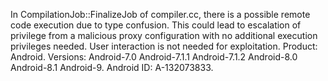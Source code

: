 In CompilationJob::FinalizeJob of compiler.cc, there is a possible remote code execution due to type confusion. This could lead to escalation of privilege from a malicious proxy configuration with no additional execution privileges needed. User interaction is not needed for exploitation. Product: Android. Versions: Android-7.0 Android-7.1.1 Android-7.1.2 Android-8.0 Android-8.1 Android-9. Android ID: A-132073833.